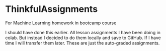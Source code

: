 # ThinkfulAssignments
For Machine Learning homework in bootcamp course

I should have done this earlier.  All lesson assignments I have been doing in colab.  But instead I decided to do them locally and save to GitHub.  If I have time I will transfer them later.  These are just the auto-graded assignments.  
